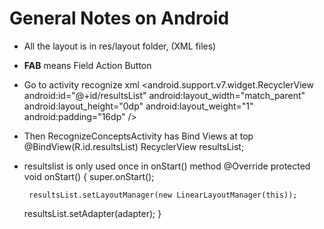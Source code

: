 # General Notes on Android 
 * All the layout is in res/layout folder, (XML files) 
 * **FAB** means Field Action Button 
 * Go to activity recognize xml 
        <android.support.v7.widget.RecyclerView
        android:id="@+id/resultsList"
        android:layout_width="match_parent"
        android:layout_height="0dp"
        android:layout_weight="1"
        android:padding="16dp"
         />
  * Then RecognizeConceptsActivity has Bind Views at top 
       @BindView(R.id.resultsList) RecyclerView resultsList;
       
 * resultslist is only used once in onStart() method 
       	 @Override protected void onStart() {
    	super.onStart();

    	resultsList.setLayoutManager(new LinearLayoutManager(this));
   	 resultsList.setAdapter(adapter);
  	}